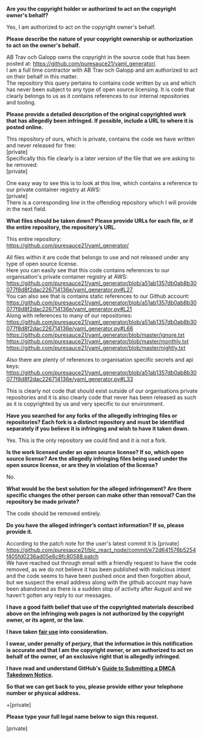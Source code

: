 **Are you the copyright holder or authorized to act on the copyright owner's behalf?**

Yes, I am authorized to act on the copyright owner's behalf.

**Please describe the nature of your copyright ownership or authorization to act on the owner's behalf.**

AB Trav och Galopp owns the copyright in the source code that has been posted at: https://github.com/puresauce21/yaml_generator/.  
I am a full time contractor with AB Trav och Galopp and am authorized to act on their behalf in this matter.  
The repository this query pertains to contains code written by us and which has never been subject to any type of open source licensing. It is code that clearly belongs to us as it contains references to our internal repositories and tooling.

**Please provide a detailed description of the original copyrighted work that has allegedly been infringed. If possible, include a URL to where it is posted online.**

This repository of ours, which is private, contains the code we have written and never released for free:  
[private]  
Specifically this file clearly is a later version of the file that we are asking to be removed:  
[private]  

One easy way to see this is to look at this line, which contains a reference to our private container registry at AWS:  
[private]   
There is a corresponding line in the offending repository which I will provide in the next field.

**What files should be taken down? Please provide URLs for each file, or if the entire repository, the repository’s URL.**

This entire repository:  
https://github.com/puresauce21/yaml_generator/

All files within it are code that belongs to use and not released under any type of open source license.  
Here you can easily see that this code contains references to our organisation's private container registry at AWS:  
https://github.com/puresauce21/yaml_generator/blob/a51ab1357db0ab8b30077f8d8f2dac226714136e/yaml_generator.py#L27  
You can also see that is contains static references to our Github account:  
https://github.com/puresauce21/yaml_generator/blob/a51ab1357db0ab8b30077f8d8f2dac226714136e/yaml_generator.py#L21  
Along with references to many of our repositories:  
https://github.com/puresauce21/yaml_generator/blob/a51ab1357db0ab8b30077f8d8f2dac226714136e/yaml_generator.py#L66  
https://github.com/puresauce21/yaml_generator/blob/master/ignore.txt  
https://github.com/puresauce21/yaml_generator/blob/master/monthly.txt  
https://github.com/puresauce21/yaml_generator/blob/master/nightly.txt  

Also there are plenty of references to organisation specific secrets and api keys:  
https://github.com/puresauce21/yaml_generator/blob/a51ab1357db0ab8b30077f8d8f2dac226714136e/yaml_generator.py#L33

This is clearly not code that should exist outside of our organisations private repositories and it is also clearly code that never has been released as such as it is copyrighted by us and very specific to our environment.

**Have you searched for any forks of the allegedly infringing files or repositories? Each fork is a distinct repository and must be identified separately if you believe it is infringing and wish to have it taken down.**

Yes. This is the only repository we could find and it is not a fork.

**Is the work licensed under an open source license? If so, which open source license? Are the allegedly infringing files being used under the open source license, or are they in violation of the license?**

No.

**What would be the best solution for the alleged infringement? Are there specific changes the other person can make other than removal? Can the repository be made private?**

The code should be removed entirely.

**Do you have the alleged infringer’s contact information? If so, please provide it.**

According to the patch note for the user's latest commit it is [private]  
https://github.com/puresauce21/blc_react_node/commit/e72d641576b5254f405fd0236ad05e6c9fc80588.patch   
We have reached out through email with a friendly request to have the code removed, as we do not believe it has been published with malicious intent and the code seems to have been pushed once and then forgotten about, but we suspect the email address along with the github account may have been abandoned as there is a sudden stop of activity after August and we haven't gotten any reply to our messages.

**I have a good faith belief that use of the copyrighted materials described above on the infringing web pages is not authorized by the copyright owner, or its agent, or the law.**

**I have taken <a href="https://www.lumendatabase.org/topics/22">fair use</a> into consideration.**

**I swear, under penalty of perjury, that the information in this notification is accurate and that I am the copyright owner, or am authorized to act on behalf of the owner, of an exclusive right that is allegedly infringed.**

**I have read and understand GitHub's <a href="https://docs.github.com/articles/guide-to-submitting-a-dmca-takedown-notice/">Guide to Submitting a DMCA Takedown Notice</a>.**

**So that we can get back to you, please provide either your telephone number or physical address.**

+[private]

**Please type your full legal name below to sign this request.**

[private]
